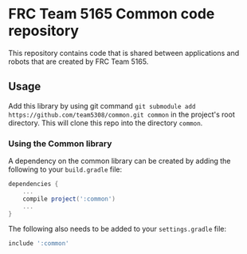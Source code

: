 # FRC Team 5165 Common code repository
This repository contains code that is shared between applications and robots that are created by FRC Team 5165.

## Usage
Add this library by using git command `git submodule add https://github.com/team5308/common.git common` in the project's root directory. This will clone this repo into the directory `common`.

### Using the Common library

A dependency on the common library can be created by adding the following to
your `build.gradle` file:
```gradle
dependencies {
    ...
    compile project(':common')
    ...
}
```
The following also needs to be added to your `settings.gradle` file:
```gradle
include ':common'
```
